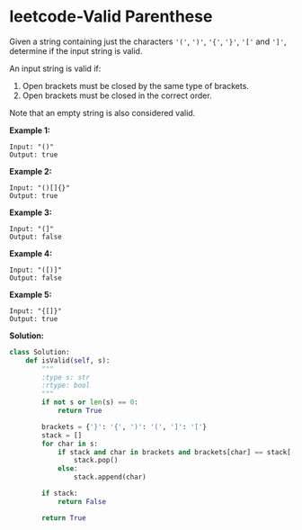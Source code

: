 # leetcode-Valid Parenthese

Given a string containing just the characters `'('`, `')'`, `'{'`, `'}'`, `'['` and `']'`, determine if the input string is valid.

An input string is valid if:

1. Open brackets must be closed by the same type of brackets.
2. Open brackets must be closed in the correct order.

Note that an empty string is also considered valid.

**Example 1:**

```
Input: "()"
Output: true
```

**Example 2:**

```
Input: "()[]{}"
Output: true
```

**Example 3:**

```
Input: "(]"
Output: false
```

**Example 4:**

```
Input: "([)]"
Output: false
```

**Example 5:**

```
Input: "{[]}"
Output: true
```



**Solution:**

```python
class Solution:
    def isValid(self, s):
        """
        :type s: str
        :rtype: bool
        """
        if not s or len(s) == 0:
            return True

        brackets = {'}': '{', ')': '(', ']': '['}
        stack = []
        for char in s:
            if stack and char in brackets and brackets[char] == stack[-1]:
                stack.pop()
            else:
                stack.append(char)

        if stack:
            return False

        return True
               
```

